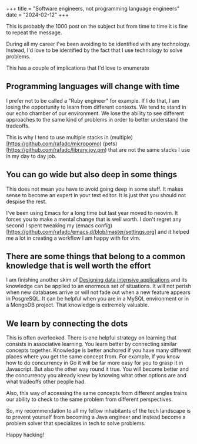 +++
title = "Software engineers, not programming language engineers"
date = "2024-02-12"
+++

This is probably the 1000 post on the subject but from time to time it is fine to repeat the message.

During all my career I've been avoiding to be identified with any technology. Instead, I'd love to be identified by the fact that I use technology to solve problems.

This has a couple of implications that I'd love to enumerate

## Programming languages will change with time

I prefer not to be called a "Ruby engineer" for example. If I do that, I am losing the opportunity to learn from different contexts. We tend to stand in our echo chamber of our environment. We lose the ability to see different approaches to the same kind of problems in order to better understand the tradeoffs.

This is why I tend to use multiple stacks in (multiple)[https://github.com/rafadc/micropomo) (pets)[https://github.com/rafadc/library.joy.pm) that are not the same stacks I use in my day to day job.

## You can go wide but also deep in some things

This does not mean you have to avoid going deep in some stuff. It makes sense to become an expert in your text editor. It is just that you should not despise the rest.

I've been using Emacs for a long time but last year moved to neovim. It forces you to make a mental change that is well worth. I don't regret any second I spent tweaking my (emacs config)[https://github.com/rafadc/emacs.d/blob/master/settings.org] and it helped me a lot in creating a workflow I am happy with for vim.

## There are some things that belong to a common knowledge that is well worth the effort

I am finishing another skim of [Designing data intensive applications](https://github.com/rafadc/emacs.d/blob/master/settings.org) and its knowledge can be applied to an enormous set of situations. It will not perish when new databases arrive or will not fade out when a new feature appears in PosgreSQL. It can be helpful when you are in a MySQL environment or in a MongoDB project. That knowledge is extremely valuable.

## We learn by connecting the dots

This is often overlooked. There is one helpful strategy on learning that consists in associative learning. You learn better by connecting similar concepts together. Knowledge is better anchored if you have many different places where you get the same concept from. For example, if you know how to do concurrency in Go it will be far more easy for you to grasp it in Javascript. But also the other way round it true. You will become better and the concurrency you already knew by knowing what other options are and what tradeoffs other people had.

Also, this way of accessing the same concepts from different angles trains our ability to check to the same problem from different perspectives.

So, my recommendation to all my fellow inhabitants of the tech landscape is to prevent yourself from becoming a Java engineer and instead become a problem solver that specializes in tech to solve problems.

Happy hacking!
